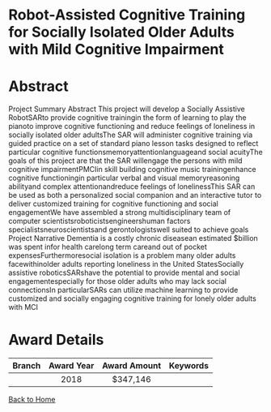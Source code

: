 
Robot-Assisted Cognitive Training for Socially Isolated Older Adults with Mild Cognitive Impairment
===================================================================================================

# Abstract


Project Summary Abstract
This project will develop a Socially Assistive RobotSARto provide cognitive trainingin the form of learning
to play the pianoto improve cognitive functioning and reduce feelings of loneliness in socially isolated older
adultsThe SAR will administer cognitive training via guided practice on a set of standard piano lesson tasks
designed to reflect particular cognitive functionsmemoryattentionlanguageand social acuityThe goals of
this project are that the SAR willengage the persons with mild cognitive impairmentPMCIin skill building
cognitive music trainingenhance cognitive functioningin particular verbal and visual memoryreasoning
abilityand complex attentionandreduce feelings of lonelinessThis SAR can be used as both a
personalized social companion and an interactive tutor to deliver customized training for cognitive functioning
and social engagementWe have assembled a strong multidisciplinary team of computer scientistsroboticistsengineershuman factors specialistsneuroscientistsand gerontologistswell suited to achieve goals Project Narrative
Dementia is a costly chronic diseasean estimated $billion was spent infor health carelong term
careand out of pocket expensesFurthermoresocial isolation is a problem many older adults facewithinolder adults reporting loneliness in the United StatesSocially assistive roboticsSARshave the potential to
provide mental and social engagementespecially for those older adults who may lack social connectionsIn
particularSARs can utilize machine learning to provide customized and socially engaging cognitive training for
lonely older adults with MCI  

# Award Details

|Branch|Award Year|Award Amount|Keywords|
| :---: | :---: | :---: | :---: |
||2018|$347,146||
  
  


[Back to Home](https://github.com/chrischow/dod_sbir_awards#2349)